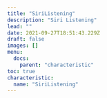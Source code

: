 ```yaml
---
title: "SiriListening"
description: "Siri Listening"
lead: ""
date: 2021-09-27T18:51:43.229Z
draft: false
images: []
menu:
  docs:
    parent: "characteristic"
toc: true
characteristic:
  name: "SiriListening"
---
```

